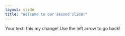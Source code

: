 ```yaml
---
layout: slide
title: "Welcome to our second slide!"
---
```

Your text: this my change!
Use the left arrow to go back!

